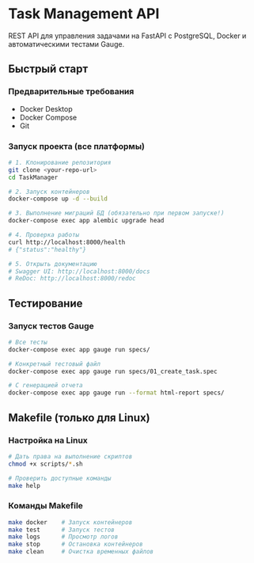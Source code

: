 # Task Management API

REST API для управления задачами на FastAPI с PostgreSQL, Docker и автоматическими тестами Gauge.

## Быстрый старт

### Предварительные требования
- Docker Desktop
- Docker Compose
- Git

### Запуск проекта (все платформы)

```bash
# 1. Клонирование репозитория
git clone <your-repo-url>
cd TaskManager

# 2. Запуск контейнеров
docker-compose up -d --build

# 3. Выполнение миграций БД (обязательно при первом запуске!)
docker-compose exec app alembic upgrade head

# 4. Проверка работы
curl http://localhost:8000/health
# {"status":"healthy"}

# 5. Открыть документацию
# Swagger UI: http://localhost:8000/docs
# ReDoc: http://localhost:8000/redoc
```

## Тестирование

### Запуск тестов Gauge

```bash
# Все тесты
docker-compose exec app gauge run specs/

# Конкретный тестовый файл
docker-compose exec app gauge run specs/01_create_task.spec

# С генерацией отчета
docker-compose exec app gauge run --format html-report specs/
```

## Makefile (только для Linux)

### Настройка на Linux
```bash
# Дать права на выполнение скриптов
chmod +x scripts/*.sh

# Проверить доступные команды
make help
```

### Команды Makefile
```bash
make docker    # Запуск контейнеров
make test      # Запуск тестов
make logs      # Просмотр логов
make stop      # Остановка контейнеров
make clean     # Очистка временных файлов
```
